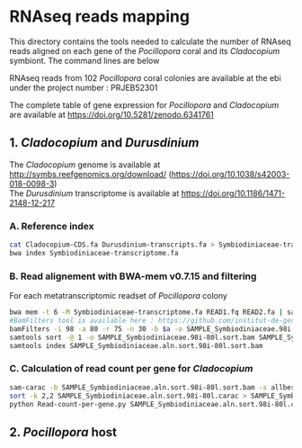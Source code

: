 # RNAseq reads mapping
This directory contains the tools needed to calculate the number of RNAseq reads aligned on each gene of the *Pocillopora* coral and its *Cladocopium* symbiont. 
The command lines are below  

RNAseq reads from 102 *Pocillopora* coral colonies are available at the ebi under the project number : PRJEB52301  

The complete table of gene expression for *Pocillopora* and *Cladocopium* are available at https://doi.org/10.5281/zenodo.6341761  

## 1. *Cladocopium* and *Durusdinium*

The *Cladocopium* genome is available at http://symbs.reefgenomics.org/download/ (https://doi.org/10.1038/s42003-018-0098-3)  
The *Durusdinium* transcriptome is available at  https://doi.org/10.1186/1471-2148-12-217  

### A. Reference index
```bash
cat Cladocopium-CDS.fa Durusdinium-transcripts.fa > Symbiodiniaceae-transcriptome.fa
bwa index Symbiodiniaceae-transcriptome.fa
```
### B. Read alignement with BWA-mem v0.7.15 and filtering
For each metatranscriptomic readset of *Pocillopora* colony  
```bash
bwa mem -t 6 -M Symbiodiniaceae-transcriptome.fa READ1.fq READ2.fa | samtools view -b -@ 6 -F 4 /dev/stdin -o SAMPLE_Symbiodiniaceae.aln.bam;done
#BamFilters tool is available here : https://github.com/institut-de-genomique/bamFilters
bamFilters -i 98 -a 80 -r 75 -n 30 -b $a -o SAMPLE_Symbiodiniaceae.98i-80l.bam
samtools sort -@ 1 -o SAMPLE_Symbiodiniaceae.98i-80l.sort.bam SAMPLE_Symbiodiniaceae.98i-80l.bam
samtools index SAMPLE_Symbiodiniaceae.aln.sort.98i-80l.sort.bam
```
### C. Calculation of read count per gene for *Cladocopium*
```bash
sam-carac -b SAMPLE_Symbiodiniaceae.aln.sort.98i-80l.sort.bam -s allbest -a -p -o SAMPLE_Symbiodiniaceae.aln.sort.98i-80l.carac
sort -k 2,2 SAMPLE_Symbiodiniaceae.aln.sort.98i-80l.carac > SAMPLE_Symbiodiniaceae.aln.sort.98i-80l.carac.sort
python Read-count-per-gene.py SAMPLE_Symbiodiniaceae.aln.sort.98i-80l.carac.sort Transcripts-length.tab SAMPLE_Symbiodiniaceae.aln.sort.98i-80l.readcount.tab
```

## 2. *Pocillopora* host

